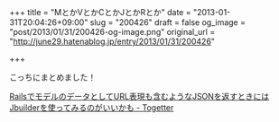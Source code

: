 +++
title = "MとかVとかCとかJとかRとか"
date = "2013-01-31T20:04:26+09:00"
slug = "200426"
draft = false
og_image = "post/2013/01/31/200426-og-image.png"
original_url = "http://june29.hatenablog.jp/entry/2013/01/31/200426"

+++

<p>こっちにまとめました！</p>
<p><a href="http://togetter.com/li/448068" title="RailsでモデルのデータとしてURL表現も含むようなJSONを返すときにはJbuilderを使ってみるのがいいかも - Togetter">RailsでモデルのデータとしてURL表現も含むようなJSONを返すときにはJbuilderを使ってみるのがいいかも - Togetter</a></p>
